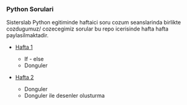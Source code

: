 ### Python Sorulari
Sisterslab Python egitiminde haftaici soru cozum seanslarinda birlikte cozdugumuz/ cozecegimiz sorular bu repo icerisinde hafta hafta paylasilmaktadir.

- [Hafta 1](Hafta_1_Sorular.ipynb)
  - If - else
  - Donguler

- [Hafta 2](Hafta_2_Sorular.ipynb)
  - Donguler
  - Donguler ile desenler olusturma
